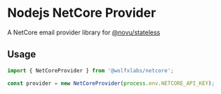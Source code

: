 # Nodejs NetCore Provider

A NetCore email provider library for [@novu/stateless](https://github.com/tecklens/tk-wolf/)

## Usage

```javascript
import { NetCoreProvider } from '@wolfxlabs/netcore';

const provider = new NetCoreProvider(process.env.NETCORE_API_KEY);
```
